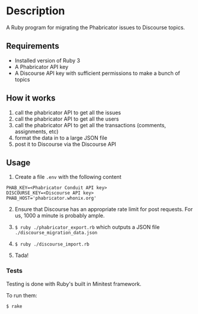 # Description
A Ruby program for migrating the Phabricator issues to Discourse topics.

## Requirements
- Installed version of Ruby 3
- A Phabricator API key
- A Discourse API key with sufficient permissions to make a bunch of topics

## How it works

1. call the phabricator API to get all the issues
2. call the phabricator API to get all the users
3. call the phabricator API to get all the transactions (comments, assignments, etc)
4. format the data in to a large JSON file
5. post it to Discourse via the Discourse API

## Usage

1. Create a file `.env` with the following content
```
PHAB_KEY=<Phabricator Conduit API key>
DISCOURSE_KEY=<Discourse API key>
PHAB_HOST='phabricator.whonix.org'
```

2. Ensure that Discourse has an appropriate rate limit for post requests. For us, 1000 a minute is probably ample.

3. `$ ruby ./phabricator_export.rb` which outputs a JSON file `./discourse_migration_data.json`

4. `$ ruby ./discourse_import.rb`

5. Tada!

### Tests

Testing is done with Ruby's built in Minitest framework.

To run them:

`$ rake`
